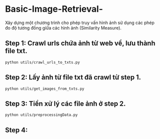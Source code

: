 # Basic-Image-Retrieval-
Xây dựng một chương trình cho phép truy vấn hình ảnh sử dụng các phép đo độ tương đồng giữa các hình ảnh (Similarity Measure).

## Step 1: Crawl urls chứa ảnh từ web về, lưu thành file txt.
`python utils/crawl_urls_to_txts.py` 

## Step 2: Lấy ảnh từ file txt đã crawl từ step 1.
`python utils/get_images_from_txts.py`

## Step 3: Tiền xử lý các file ảnh ở step 2.
`python utils/preprocessingData.py`

## Step 4: 
